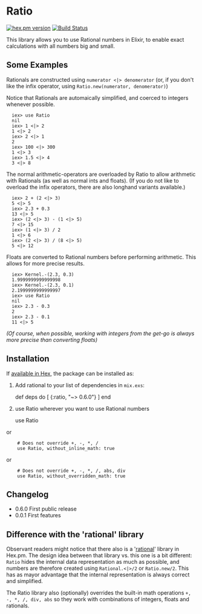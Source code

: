 # Ratio


[![hex.pm version](https://img.shields.io/hexpm/v/ratio.svg)](https://hex.pm/packages/ratio)
[![Build Status](https://travis-ci.org/Qqwy/elixir-rational.svg?branch=master)](https://travis-ci.org/Qqwy/elixir-rational)


This library allows you to use Rational numbers in Elixir, to enable exact calculations with all numbers big and small.


## Some Examples

Rationals are constructed using `numerator <|> denomerator` (or, if you don't like the infix operator, using `Ratio.new(numerator, denomerator)`)

Notice that Rationals are automaically simplified, and coerced to integers whenever possible.

      iex> use Ratio
      nil
      iex> 1 <|> 2
      1 <|> 2
      iex> 2 <|> 1
      2
      iex> 100 <|> 300
      1 <|> 3
      iex> 1.5 <|> 4
      3 <|> 8

The normal arithmetic-operators are overloaded by Ratio to allow arithmetic with Rationals (as well as normal ints and floats). (If you do not like to overload the infix operators, there are also longhand variants available.)

      iex> 2 + (2 <|> 3)
      5 <|> 5
      iex> 2.3 + 0.3
      13 <|> 5
      iex> (2 <|> 3) - (1 <|> 5)
      7 <|> 15
      iex> (1 <|> 3) / 2
      1 <|> 6
      iex> (2 <|> 3) / (8 <|> 5)
      5 <|> 12

Floats are converted to Rational numbers before performing arithmetic. This allows for more precise results.

      iex> Kernel.-(2.3, 0.3)
      1.9999999999999998
      iex> Kernel.-(2.3, 0.1)
      2.1999999999999997
      iex> use Ratio
      nil
      iex> 2.3 - 0.3
      2
      iex> 2.3 - 0.1
      11 <|> 5

*(Of course, when possible, working with integers from the get-go is always more precise than converting floats)*




## Installation

If [available in Hex](https://hex.pm/docs/publish), the package can be installed as:

  1. Add rational to your list of dependencies in `mix.exs`:

        def deps do
          [
            {:ratio, "~> 0.6.0"}
          ]
        end

  2. use Ratio wherever you want to use Rational numbers

        use Ratio

  or

        # Does not override +, -, *, /
        use Ratio, without_inline_math: true 

  or

        # Does not override +, -, *, /, abs, div
        use Ratio, without_overridden_math: true 



## Changelog
- 0.6.0 First public release
- 0.0.1 First features


## Difference with the 'rational' library

Observant readers might notice that there also is a '[rational](https://hex.pm/packages/rational)' library in Hex.pm. The design idea between that library vs. this one is a bit different: `Ratio` hides the internal data representation as much as possible, and numbers are therefore created using `Rational.<|>/2` or `Ratio.new/2`. This has as mayor advantage that the internal representation is always correct and simplified.

The Ratio library also (optionally) overrides the built-in math operations `+, -, *, /, div, abs` so they work with combinations of integers, floats and rationals.
